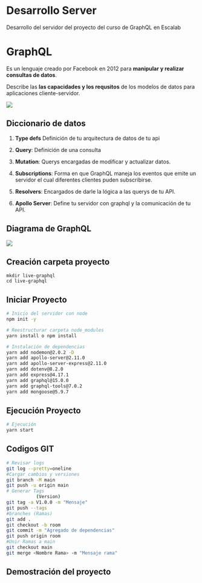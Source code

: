 # Desarrollo Server

Desarrollo del servidor del proyecto del curso de GraphQL en Escalab

# GraphQL

Es un lenguaje creado por Facebook en 2012 para **manipular y realizar consultas de datos**.

Describe las **las capacidades y los requsitos** de los modelos de datos para aplicaciones cliente-servidor.

![](images/GraphQL1.png)

## Diccionario de datos


1. **Type defs** Definición de tu arquitectura de datos de tu api

2. **Query**: Definición de una consulta

3. **Mutation**: Querys encargadas de modificar y actualizar datos.

4. **Subscriptions**: Forma en que GraphQL maneja los eventos que emite un servidor el cual diferentes clientes puden subscribirse.

5. **Resolvers**: Encargados de darle la lógica a las querys de tu API.

6. **Apollo Server**: Define tu servidor con graphql y la comunicación de tu API.

## Diagrama de GraphQL

![](images/GraphQL.png)


## Creación carpeta proyecto

```
mkdir live-graphql
cd live-graphql
```


## Iniciar Proyecto
```bash
# Inicio del servidor con node
npm init -y

# Reestructurar carpeta node_modules
yarn install o npm install

# Instalación de dependencias
yarn add nodemon@2.0.2 -D
yarn add apollo-server@2.11.0 
yarn add apollo-server-express@2.11.0
yarn add dotenv@8.2.0
yarn add express@4.17.1
yarn add graphql@15.0.0
yarn add graphql-tools@7.0.2
yarn add mongoose@5.9.7
```

## Ejecución Proyecto
```bash
# Ejecución 
yarn start
```

## Codigos GIT
```bash
# Revisar logs
git log --pretty=oneline
#Cargar cambios y versiones
git branch -M main
git push -u origin main
# Generar Tags
           (Version) 
git tag -a V1.0.0 -m "Mensaje"
git push --tags
#branches (Ramas)
git add .
git checkout -b room
git commit -m "Agregado de dependencias"
git push origin room
#Unir Ramas a main
git checkout main
git merge <Nombre Rama> -m "Mensaje rama"
```

## Demostración del proyecto

```bash

```